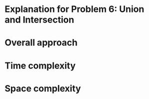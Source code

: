 # Explanation for Problem 6: Union and Intersection

# Overall approach

# Time complexity

# Space complexity
